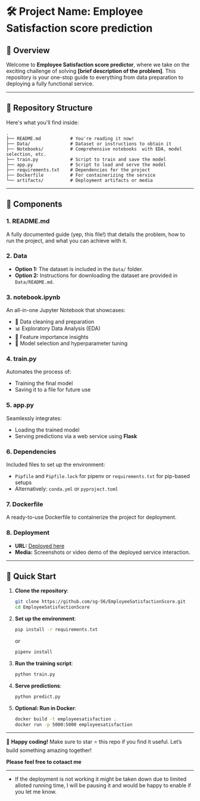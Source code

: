 # 🛠️ Project Name: Employee Satisfaction score prediction

## 📖 Overview
Welcome to **Employee Satisfaction score predictor**, where we take on the exciting challenge of solving **[brief description of the problem]**. This repository is your one-stop guide to everything from data preparation to deploying a fully functional service.

---

## 📂 Repository Structure  
Here's what you'll find inside:  

```
.
├── README.md           # You're reading it now!
├── Data/               # Dataset or instructions to obtain it  
├── Notebooks/          # Comprehensive notebooks  with EDA, model selection, etc.  
├── train.py            # Script to train and save the model  
├── app.py              # Script to load and serve the model  
├── requirements.txt    # Dependencies for the project  
├── Dockerfile          # For containerizing the service  
└── artifacts/          # Deployment artifacts or media
```

---

## 🧩 Components

### 1. **README.md**  
A fully documented guide (yep, this file!) that details the problem, how to run the project, and what you can achieve with it.  

### 2. **Data**  
- **Option 1:** The dataset is included in the `Data/` folder.  
- **Option 2:** Instructions for downloading the dataset are provided in `Data/README.md`.  

### 3. **notebook.ipynb**  
An all-in-one Jupyter Notebook that showcases:  
- 🧹 Data cleaning and preparation  
- 📊 Exploratory Data Analysis (EDA)  
- 🌟 Feature importance insights  
- 🤖 Model selection and hyperparameter tuning  

### 4. **train.py**  
Automates the process of:  
- Training the final model  
- Saving it to a file for future use  

### 5. **app.py**  
Seamlessly integrates:  
- Loading the trained model  
- Serving predictions via a web service using **Flask**  

### 6. **Dependencies**  
Included files to set up the environment:  
- `Pipfile` and `Pipfile.lock` for pipenv or  `requirements.txt` for pip-based setups   
- Alternatively: `conda.yml` or `pyproject.toml`  

### 7. **Dockerfile**  
A ready-to-use Dockerfile to containerize the project for deployment.

### 8. **Deployment**  
- **URL:** [Deployed here](https://pd-shiva-employeesa-e052ac49d33647c988966e33c4fbe596.community.saturnenterprise.io) 
- **Media:** Screenshots or video demo of the deployed service interaction.  

---

## 🚀 Quick Start  

1. **Clone the repository**:  
   ```bash
   git clone https://github.com/sg-56/EmployeeSatisfactionScore.git
   cd EmployeeSatisfactionScore
   ```  

2. **Set up the environment**:  
   ```bash
   pip install -r requirements.txt
   ```  
   or 

    ```bash
   pipenv install
   ```  

3. **Run the training script**:  
   ```bash
   python train.py
   ```  

4. **Serve predictions**:  
   ```bash
   python predict.py
   ```  

5. **Optional: Run in Docker**:  
   ```bash
   docker build -t employeesatisfaction .
   docker run -p 5000:5000 employeesatisfaction
   ```  

---

🎉 **Happy coding!** Make sure to star ⭐ this repo if you find it useful. Let’s build something amazing together! 


**Please feel free to cotaact me**

---

- If the deployment is not working it might be taken down due to limited alloted running time,
    I will be pausing it and would be happy to enable if you let me know.


